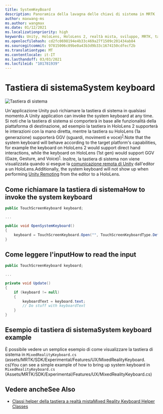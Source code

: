 ```yaml
---
title: SystemKeyBoard
description: Panoramica della lavagna delle chiavi di sistema in MRTK
author: maxwang-ms
ms.author: wangmax
ms.date: 01/12/2021
ms.localizationpriority: high
keywords: Unity, HoloLens, HoloLens 2, realtà mista, sviluppo, MRTK, tastiera di sistema,
ms.openlocfilehash: cd2fc0698194e4b33c469a27f1509c201434ab84
ms.sourcegitcommit: 97815006c09be0a43b3d9b33c1674150cdfecf2b
ms.translationtype: MT
ms.contentlocale: it-IT
ms.lasthandoff: 03/03/2021
ms.locfileid: "101781939"
---
```

# <a name="system-keyboard"></a><span data-ttu-id="39de7-104">Tastiera di sistema</span><span class="sxs-lookup"><span data-stu-id="39de7-104">System keyboard</span></span>

![Tastiera di sistema](../images/system-keyboard/MRTK_SystemKeyboard_Main.png)

<span data-ttu-id="39de7-106">Un'applicazione Unity può richiamare la tastiera di sistema in qualsiasi momento.</span><span class="sxs-lookup"><span data-stu-id="39de7-106">A Unity application can invoke the system keyboard at any time.</span></span> <span data-ttu-id="39de7-107">Si noti che la tastiera di sistema si comporterà in base alle funzionalità della piattaforma di destinazione, ad esempio la tastiera in HoloLens 2 supporterà le interazioni con la mano diretta, mentre la tastiera su HoloLens (1a generazione) supporterà GGV (sguardi, movimenti e voce)<sup>[1](https://docs.microsoft.com/windows/mixed-reality/gaze)</sup>.</span><span class="sxs-lookup"><span data-stu-id="39de7-107">Note that the system keyboard will behave according to the target platform's capabilities, for example the keyboard on HoloLens 2 would support direct hand interactions, while the keyboard on HoloLens (1st gen) would support GGV (Gaze, Gesture, and Voice)<sup>[1](https://docs.microsoft.com/windows/mixed-reality/gaze)</sup>.</span></span> <span data-ttu-id="39de7-108">Inoltre, la tastiera di sistema non viene visualizzata quando si esegue la [comunicazione remota di Unity](../tools/holographic-remoting.md) dall'editor a un HoloLens.</span><span class="sxs-lookup"><span data-stu-id="39de7-108">Additionally, the system keyboard will not show up when performing [Unity Remoting](../tools/holographic-remoting.md) from the editor to a HoloLens.</span></span>

## <a name="how-to-invoke-the-system-keyboard"></a><span data-ttu-id="39de7-109">Come richiamare la tastiera di sistema</span><span class="sxs-lookup"><span data-stu-id="39de7-109">How to invoke the system keyboard</span></span>

```c#
public TouchScreenKeyboard keyboard;

...

public void OpenSystemKeyboard()
{
    keyboard = TouchScreenKeyboard.Open("", TouchScreenKeyboardType.Default, false, false, false, false);
}
```

## <a name="how-to-read-the-input"></a><span data-ttu-id="39de7-110">Come leggere l'input</span><span class="sxs-lookup"><span data-stu-id="39de7-110">How to read the input</span></span>

```c#
public TouchScreenKeyboard keyboard;

...

private void Update()
{
    if (keyboard != null)
    {
        keyboardText = keyboard.text;
        // Do stuff with keyboardText
    }
}
```

## <a name="system-keyboard-example"></a><span data-ttu-id="39de7-111">Esempio di tastiera di sistema</span><span class="sxs-lookup"><span data-stu-id="39de7-111">System keyboard example</span></span>

<span data-ttu-id="39de7-112">È possibile vedere un semplice esempio di come visualizzare la tastiera di sistema in `MixedRealityKeyboard.cs` (assets/MRTK/SDK/Experimental/Features/UX/MixedRealityKeyboard. cs)</span><span class="sxs-lookup"><span data-stu-id="39de7-112">You can see a simple example of how to bring up system keyboard in `MixedRealityKeyboard.cs` (Assets/MRTK/SDK/Experimental/Features/UX/MixedRealityKeyboard.cs)</span></span>

## <a name="see-also"></a><span data-ttu-id="39de7-113">Vedere anche</span><span class="sxs-lookup"><span data-stu-id="39de7-113">See Also</span></span>

- [<span data-ttu-id="39de7-114">Classi helper della tastiera a realtà mista</span><span class="sxs-lookup"><span data-stu-id="39de7-114">Mixed Reality Keyboard Helper Classes</span></span>](../experimental/mixed-reality-keyboard.md)
